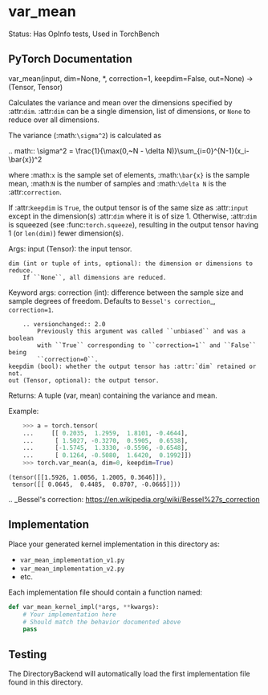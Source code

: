 # var_mean

Status: Has OpInfo tests, Used in TorchBench

## PyTorch Documentation

var_mean(input, dim=None, *, correction=1, keepdim=False, out=None) -> (Tensor, Tensor)

Calculates the variance and mean over the dimensions specified by :attr:`dim`.
:attr:`dim` can be a single dimension, list of dimensions, or ``None`` to
reduce over all dimensions.

The variance (:math:`\sigma^2`) is calculated as

.. math:: \sigma^2 = \frac{1}{\max(0,~N - \delta N)}\sum_{i=0}^{N-1}(x_i-\bar{x})^2

where :math:`x` is the sample set of elements, :math:`\bar{x}` is the
sample mean, :math:`N` is the number of samples and :math:`\delta N` is
the :attr:`correction`.



If :attr:`keepdim` is ``True``, the output tensor is of the same size
as :attr:`input` except in the dimension(s) :attr:`dim` where it is of size 1.
Otherwise, :attr:`dim` is squeezed (see :func:`torch.squeeze`), resulting in the
output tensor having 1 (or ``len(dim)``) fewer dimension(s).


Args:
    input (Tensor): the input tensor.
    
    dim (int or tuple of ints, optional): the dimension or dimensions to reduce.
        If ``None``, all dimensions are reduced.


Keyword args:
    correction (int): difference between the sample size and sample degrees of freedom.
        Defaults to `Bessel's correction`_, ``correction=1``.

        .. versionchanged:: 2.0
            Previously this argument was called ``unbiased`` and was a boolean
            with ``True`` corresponding to ``correction=1`` and ``False`` being
            ``correction=0``.
    keepdim (bool): whether the output tensor has :attr:`dim` retained or not.
    out (Tensor, optional): the output tensor.

Returns:
    A tuple (var, mean) containing the variance and mean.

Example:

```python
    >>> a = torch.tensor(
    ...     [[ 0.2035,  1.2959,  1.8101, -0.4644],
    ...      [ 1.5027, -0.3270,  0.5905,  0.6538],
    ...      [-1.5745,  1.3330, -0.5596, -0.6548],
    ...      [ 0.1264, -0.5080,  1.6420,  0.1992]])
    >>> torch.var_mean(a, dim=0, keepdim=True)
```
    (tensor([[1.5926, 1.0056, 1.2005, 0.3646]]),
     tensor([[ 0.0645,  0.4485,  0.8707, -0.0665]]))

.. _Bessel's correction: https://en.wikipedia.org/wiki/Bessel%27s_correction

## Implementation

Place your generated kernel implementation in this directory as:
- `var_mean_implementation_v1.py`
- `var_mean_implementation_v2.py`
- etc.

Each implementation file should contain a function named:
```python
def var_mean_kernel_impl(*args, **kwargs):
    # Your implementation here
    # Should match the behavior documented above
    pass
```

## Testing

The DirectoryBackend will automatically load the first implementation file found in this directory.
